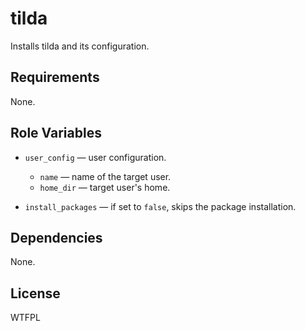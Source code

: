tilda
=====

Installs tilda and its configuration.

Requirements
------------

None.

Role Variables
--------------

* `user_config` &mdash; user configuration.
    * `name` &mdash; name of the target user.
    * `home_dir` &mdash; target user's home.

* `install_packages` &mdash; if set to `false`, skips the package installation.

Dependencies
------------

None.

License
-------

WTFPL
